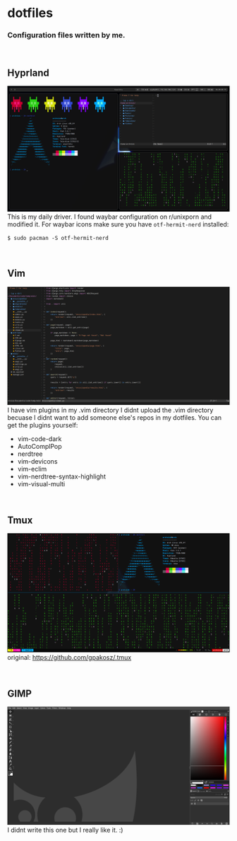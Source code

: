 # dotfiles
### Configuration files written by me.

<br>

## Hyprland
![workspace preview](screenshots/workspace.png)
This is my daily driver. I found waybar configuration on r/unixporn and modified it.
For waybar icons make sure you have `otf-hermit-nerd` installed:

```shell
$ sudo pacman -S otf-hermit-nerd
```

<br>

## Vim
![vim preview](screenshots/vim.png)
I have vim plugins in my .vim directory I didnt upload the .vim directory becuase I didnt want to add someone else's repos in my dotfiles. You can get the plugins yourself:

- vim-code-dark
- AutoComplPop
- nerdtree
- vim-devicons
- vim-eclim
- vim-nerdtree-syntax-highlight
- vim-visual-multi

<br>

## Tmux
![tmux preview](screenshots/tmux.png)
original: https://github.com/gpakosz/.tmux

<br>

## GIMP
![GIMP preview](screenshots/gimp.png)
I didnt write this one but I really like it. :)
